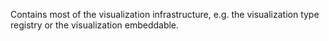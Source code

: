 Contains most of the visualization infrastructure, e.g. the visualization type registry or the 
visualization embeddable.